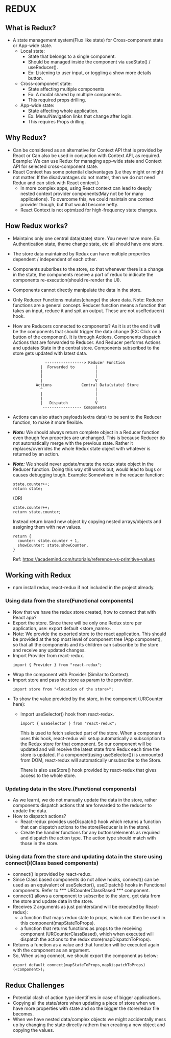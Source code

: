 # REDUX

## What is Redux?
  * A state management system(Flux like state) for Cross-component state or
    App-wide state.
    * Local state:
      - State that belongs to a single component.
      - Should be managed inside the component via useState() / useReducer().
      - Ex: Listening to user input, or toggling a show more details button.
    * Cross-component state:
      - State affecting multiple components
      - Ex: A modal shared by multiple components.
      - This required props drilling.
    * App-wide state:
      - State affecting whole application.
      - Ex: Menu/Navigation links that change after login.
      - This requires Props drilling.

## Why Redux?
  * Can be considered as an alternative for Context API that is provided by React
    or Can also be used in conjuction with Context API, as required.
    Example: We can use Redux for managing app-wide state and Context API for
    selected cross-component state.
  * React Context has some potential disdvantages (i.e they might or might not
    matter. If the disadvantages do not matter, then we do not need Redux and
    can stick with React context.)
    * In more complex apps, using React context can lead to deeply nested
      context provider components(May not be for many applications). To overcome
      this, we could maintain one context provider though, but that would become hefty.
    * React Context is not optmized for high-frequency state changes.

## How Redux works?
  * Maintains only one central data(state) store. You never have more.
    Ex: Authentication state, theme change state, etc all should have one store.
  * The store data maintained by Redux can have multiple properties dependent /
    independent of each other.
  * Components subsribes to the store, so that whenever there is a change in the
    state, the components receive a part of redux to indicate the components
    re-execution(should re-render the UI).
  * Components cannot directly manipulate the data in the store.
  * Only Reducer Functions mutates(change) the store data.
    Note: Reducer functions are a general concept. Reducer function means a
    function that takes an input, reduce it and spit an output. These are not
    useReducer() hook.
  * How are Reducers connected to components? As it is at the end it will be the
    components that should trigger the data change (EX: Click on a button of
    the component).
    It is through Actions. Components dispatch Actions that are forwarded to Reducer.
    And Reducer performs Actions and updates State in the central store. Components
    subscribed to the store gets updated with latest data.

                      -----------------> Reducer Function
                    |  Forwarded to         |
                    |                       |
                    |                       |
                    |                       V
                  Actions             Central Data(state) Store
                    ^                       |
                    |                       |
                    |                       |
                    |   Dispatch            V
                     ----------------- Components
  * Actions can also attach payloads(extra data) to be sent to the Reducer function,
    to make it more flexible.
  * ***Note:*** We should always return complete object in a Reducer function even though few
    properties are unchanged. This is because Reducer do not automatically merge
    with the previous state. Rather it replaces/overrides the whole Redux state
    object with whatever is returned by an action.
  * ***Note:*** We should never update/mutate the redux state object in the
    Reducer function. Doing this way still works but, would lead to bugs or
    causes debugging tough.
    Example: Somewhere in the reducer function:
    ```
    state.counter++;
    return state;
    ```
    (OR)
    ```
    state.counter++;
    return state.counter;
    ```
    Instead return brand new object by copying nested arrays/objects and
    assigning them with new values.
    ```
    return {
      counter: state.counter + 1,
      showCounter: state.showCounter,
    }
    ```
    Ref: https://academind.com/tutorials/reference-vs-primitive-values

## Working with Redux
  * npm install redux, react-redux if not included in the project already.

### Using data from the store(Functional components)
  * Now that we have the redux store created, how to connect that with React app?
  * Export the store. Since there will be only one Redux store per application,
    use:
    export default <store_name>.
  * Note: We provide the exported store to the react application.
    This should be provided at the top most level of component tree (App component),
    so that all the components and its children can subscribe to the store and
    receive any updated changes.
  * Import Provider from react-redux.
    ```
    import { Provider } from "react-redux";
    ```
  * Wrap the component with Provider (Similar to Context).
    <Provider><App></Provider>
  * Import store and pass the store as param to the provider.
    ```
    import store from "<location of the store>";
    ```
    <Provider store={store}><App></Provider>
  * To show the value provided by the store, in the component (URCounter here):
    - Import useSelector() hook from react-redux.
      ```
      import { useSelector } from "react-redux";
      ```
      This is used to fetch selected part of the store. When a component uses
      this hook, react-redux will setup automatically a subscription to the
      Redux store for that component. So our component will be updated and will
      receive the latest state from Redux each time the store is updated.
      If a component(using useSelector()) is unmounted from DOM, react-redux
      will automatically unsubscribe to the Store.

      There is also useStore() hook provided by react-redux that gives access to
      the whole store.

### Updating data in the store.(Functional components)
  * As we learnt, we do not manually update the data in the store, rather
    components dispatch actions that are forwarded to the reducer to update the data.
  * How to dispatch actions?
    - React-redux provides useDispatch() hook which returns a function that can
      dispatch actions to the store(Reducer is in the store).
    - Create the handler functions for any buttons/elements as required and
      dispatch the action type. The action type should match with those in the store.

### Using data from the store and updating data in the store using connect()(Class based components)
  * connect() is provided by react-redux.
  * Since Class based components do not allow hooks, connect() can be used as an
    equivalent of useSelector(), useDipatch() hooks in Functional components.
    Refer to *** URCounterClassBased *** component.
  * connect() allows a component to subscribe to the store, get data from the
    store and update data in the store.
  * Receives 2 arguments as just pointers(and will be executed by React-redux):
    - a function that maps redux state to props, which can then be used in this
      component(mapStateToProps).
    - a function that returns functions as props to the receiving component
      (URCounterClassBased), which when executed will dispatch the
      actions to the redux store(mapDispatchToProps).
  * Returns a function as a value and that function will be executed again with
    the component as an argument.
  * So, When using connect, we should export the component as below:
    ```
    export default connect(mapStateToProps,mapDispatchToProps)(<component>);
    ```

## Redux Challenges
  * Potential clash of action type identifiers in case of bigger applications.
  * Copying all the state/store when updating a piece of store when we have more
    properties with state and so the bigger the store/redux file becomes.
  * When we have nested data/complex objects we might accidentally mess up by
    changing the state directly rathern than creating a new object and copying
    the values.

